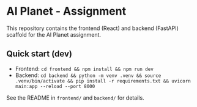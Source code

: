 # AI Planet - Assignment

This repository contains the frontend (React) and backend (FastAPI) scaffold for the AI Planet assignment.

## Quick start (dev)

- Frontend: `cd frontend && npm install && npm run dev`
- Backend: `cd backend && python -m venv .venv && source .venv/bin/activate && pip install -r requirements.txt && uvicorn main:app --reload --port 8000`

See the README in `frontend/` and `backend/` for details.
